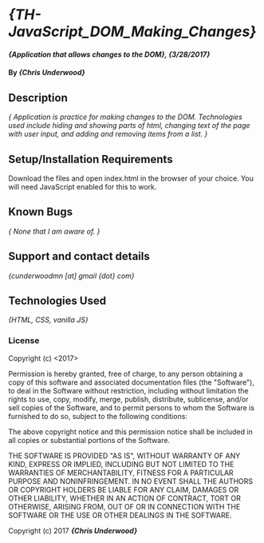# _{TH-JavaScript_DOM_Making_Changes}_

#### _{Application that allows changes to the DOM}, {3/28/2017}_

#### By _**{Chris Underwood}**_

## Description

_{ Application is practice for making changes to the DOM. Technologies used include hiding and showing parts of html, changing text of the page with user input, and adding and removing items from a list. }_

## Setup/Installation Requirements

Download the files and open index.html in the browser of your choice. You will need JavaScript enabled for this to work.

## Known Bugs

_{ None that I am aware of. }_

## Support and contact details

_{cunderwoodmn [at] gmail {dot} com}_

## Technologies Used

_{HTML, CSS, vanilla JS}_

### License

Copyright (c) <2017> <Chris Underwood>

Permission is hereby granted, free of charge, to any person obtaining a copy of this software and associated documentation files (the "Software"), to deal in the Software without restriction, including without limitation the rights to use, copy, modify, merge, publish, distribute, sublicense, and/or sell copies of the Software, and to permit persons to whom the Software is furnished to do so, subject to the following conditions:

The above copyright notice and this permission notice shall be included in all copies or substantial portions of the Software.

THE SOFTWARE IS PROVIDED "AS IS", WITHOUT WARRANTY OF ANY KIND, EXPRESS OR IMPLIED, INCLUDING BUT NOT LIMITED TO THE WARRANTIES OF MERCHANTABILITY, FITNESS FOR A PARTICULAR PURPOSE AND NONINFRINGEMENT. IN NO EVENT SHALL THE AUTHORS OR COPYRIGHT HOLDERS BE LIABLE FOR ANY CLAIM, DAMAGES OR OTHER LIABILITY, WHETHER IN AN ACTION OF CONTRACT, TORT OR OTHERWISE, ARISING FROM, OUT OF OR IN CONNECTION WITH THE SOFTWARE OR THE USE OR OTHER DEALINGS IN THE SOFTWARE.

Copyright (c) 2017 **_{Chris Underwood}_**
